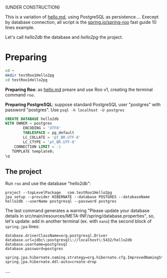 (UNDER CONSTRUCTION)

This is a variation of [hello.md](hello.md), using PostgreSQL as persistence.... Execept by database connection, all script is the [spring.io/spring-roo](http://projects.spring.io/spring-roo/#running-from-shell) fast guide 10 lines example.

Let's call *hello2db* the database and *hello2pg* the project.

# Preparing

```sh
cd ~
mkdir testRoo1Hello2pg 
cd testRoo1Hello2pg
```

**Preparing Roo**: as [hello.md](hello.md) preare and use Roo v1, creating the terminal command `roo`.

**Preparing PostgreSQL**:  suppose standard PostgreSQL user "postgres" with password "postgres". Use `psql -h localhost -U postgres` 

```sql
CREATE DATABASE hello2db
WITH OWNER = postgres
        ENCODING = 'UTF8'
        TABLESPACE = pg_default
        LC_COLLATE = 'pt_BR.UTF-8'
        LC_CTYPE = 'pt_BR.UTF-8'
    CONNECTION LIMIT = -1
   TEMPLATE template0;
\q
```

## The project

Run `roo` and use the database "hello2db":

```
project --topLevelPackage   com.testRoo1Hello2pg
jpa setup --provider HIBERNATE --database POSTGRES --databaseName hello2db --userName postgresql --password postgres
```
The last command generates a warning "Please update your database details in src/main/resources/META-INF/spring/database.properties", so, let's  update: add  in another terminal (ex. with `nano`) the second block of `spring.jpa` lines:

```
database.driverClassName=org.postgresql.Driver
database.url=jdbc\:postgresql\://localhost\:5432/hello2db
database.username=postgresql
database.password=postgres

spring.jpa.hibernate.naming.strategy=org.hibernate.cfg.ImprovedNamingStrategy
spring.jpa.hibernate.ddl-auto=create-drop
```
....
